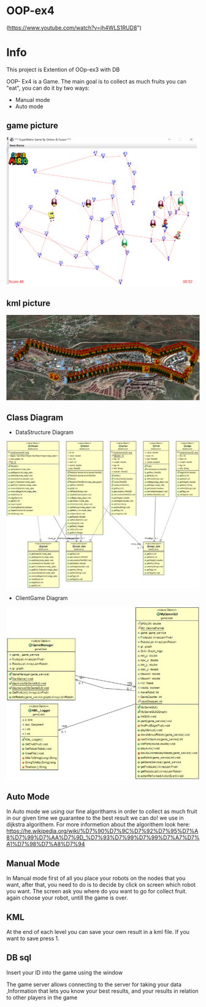 # OOP-ex4

(https://www.youtube.com/watch?v=jh4WLS1RUD8")

#            Info
This project is Extention of OOp-ex3 with DB

OOP- Ex4 is a Game. The main goal is to collect as much fruits you can "eat", you can do it by two ways:
- Manual mode
- Auto mode

## game picture
<img src="https://github.com/GintonD/OOP-Ex3/blob/master/picture/game%20pic.png?raw=true" >

## kml picture

<img src="https://github.com/GintonD/OOP-Ex3/blob/master/picture/kml%20picture.png?raw=true" >

##      Class Diagram
 
- DataStructure Diagram

<img src="https://github.com/GintonD/OOP-Ex3/blob/master/picture/uml-datastructre.jpg?raw=true" >

- ClientGame Diagram

<img src="https://github.com/GintonD/OOP-Ex3/blob/master/picture/GameClient%20-%20uml.jpg?raw=true" >

##      Auto Mode

In Auto mode we using our fine algorithams
in order to collect as much fruit in our given time we guarantee to the best result we can do!
we use in dijkstra algorithem.
For more informetion about the algorithem look here: 
https://he.wikipedia.org/wiki/%D7%90%D7%9C%D7%92%D7%95%D7%A8%D7%99%D7%AA%D7%9D_%D7%93%D7%99%D7%99%D7%A7%D7%A1%D7%98%D7%A8%D7%94

##      Manual Mode

In Manual mode first of all you place your robots on the nodes that you want, 
after that, you need to do is to decide by click on screen which robot you want. The screen ask you where do you want to go for collect fruit. again choose your robot, untill the game is over.

##      KML

At the end of each level you can save your own result in a kml file.
If you want to save press 1.

##    DB sql

Insert your ID into the game using the window

The game server allows connecting to the server for taking your data ,Information that lets you know your best results, and your results in relation to other players in the game 
